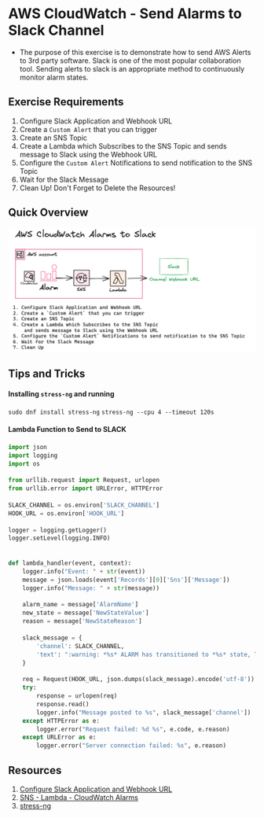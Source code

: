 # AWS CloudWatch - Send Alarms to Slack Channel
- The purpose of this exercise is to demonstrate how to send AWS Alerts to 3rd party software. Slack is one of the most popular collaboration tool. Sending alerts to slack is an appropriate method to continuously monitor alarm states.

## Exercise Requirements
1. Configure Slack Application and Webhook URL
1. Create a `Custom Alert` that you can trigger
1. Create an SNS Topic
1. Create a Lambda which Subscribes to the SNS Topic and sends message to Slack using the Webhook URL
1. Configure the `Custom Alert` Notifications to send notification to the SNS Topic
1. Wait for the Slack Message
1. Clean Up! Don't Forget to Delete the Resources!

## Quick Overview
![AWS CloudWatch - Send Alarms to Slack Channel](./cloudwatch-alarms-to-slack0-01.png)

## Tips and Tricks
#### Installing `stress-ng` and running
`sudo dnf install stress-ng`
`stress-ng --cpu 4 --timeout 120s`


#### Lambda Function to Send to SLACK
```py
import json
import logging
import os

from urllib.request import Request, urlopen
from urllib.error import URLError, HTTPError

SLACK_CHANNEL = os.environ['SLACK_CHANNEL']
HOOK_URL = os.environ['HOOK_URL']

logger = logging.getLogger()
logger.setLevel(logging.INFO)


def lambda_handler(event, context):
    logger.info("Event: " + str(event))
    message = json.loads(event['Records'][0]['Sns']['Message'])
    logger.info("Message: " + str(message))

    alarm_name = message['AlarmName']
    new_state = message['NewStateValue']
    reason = message['NewStateReason']

    slack_message = {
        'channel': SLACK_CHANNEL,
        'text': ":warning: *%s* ALARM has transitioned to *%s* state, The reason is the following:  %s" % (alarm_name, new_state, reason)
    }

    req = Request(HOOK_URL, json.dumps(slack_message).encode('utf-8'))
    try:
        response = urlopen(req)
        response.read()
        logger.info("Message posted to %s", slack_message['channel'])
    except HTTPError as e:
        logger.error("Request failed: %d %s", e.code, e.reason)
    except URLError as e:
        logger.error("Server connection failed: %s", e.reason)
```

## Resources
1. [Configure Slack Application and Webhook URL](https://api.slack.com/messaging/webhooks)
1. [SNS - Lambda - CloudWatch Alarms](https://repost.aws/knowledge-center/sns-lambda-function-cloudwatch-alarm)
1. [stress-ng](https://github.com/ColinIanKing/stress-ng)